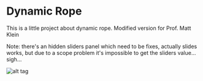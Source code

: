 Dynamic Rope
===========

This is a little project about dynamic rope. 
Modified version for Prof. Matt Klein

Note:
there's an hidden sliders panel which need to be fixes, actually slides works, but due to a scope problem it's impossible to get the sliders value... sigh...

![alt tag](https://raw.github.com/edoardoo/DynamicRope/master/screenshot.png)
